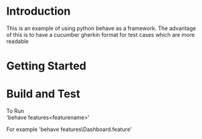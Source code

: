 # Introduction 
This is an example of using python behave as a framework.  The advantage of this is to have a cucumber gherkin format for test cases which are more readable

# Getting Started

# Build and Test
To Run  
    'behave features\<featurename>'

For example 
    'behave features\Dashboard.feature'


